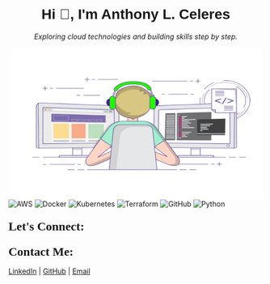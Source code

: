 <!-- Header Section -->
<h1 align="center"><font face="Arial">Hi 👋, I'm Anthony L. Celeres</font></h1>

<p align="center"><i>Exploring cloud technologies and building skills step by step.</i></p>

<!-- GIF -->
<img align="right" height="300" width="500" src="https://raw.githubusercontent.com/mikonoid/mikonoid/main/images/gifs/coder3.gif" />
<!-- Tools logos section -->
<p align="left">
  <img src="https://www.vectorlogo.zone/logos/amazon_aws/amazon_aws-icon.svg" width="40" height="40" alt="AWS"/>
  <img src="https://www.vectorlogo.zone/logos/docker/docker-icon.svg" width="40" height="40" alt="Docker"/>
  <img src="https://www.vectorlogo.zone/logos/kubernetes/kubernetes-icon.svg" width="40" height="40" alt="Kubernetes"/>
  <img src="https://www.vectorlogo.zone/logos/terraformio/terraformio-icon.svg" width="40" height="40" alt="Terraform"/>
  <img src="https://www.vectorlogo.zone/logos/github/github-icon.svg" width="40" height="40" alt="GitHub"/>
  <img src="https://www.vectorlogo.zone/logos/python/python-icon.svg" width="40" height="40" alt="Python"/>
</p>

<!-- Connect Section -->
<h3 align="left"><font size="+2" face="Verdana">Let's Connect:</font></h3>

<!-- Contact Section -->
<h3 align="left"><font size="+2" face="Verdana">Contact Me:</font></h3>
<p align="left">
  <a href="https://www.linkedin.com/in/anthony-celeres/">LinkedIn</a> |
  <a href="https://github.com/anthony-celeres">GitHub</a> |
  <a href="mailto:aceleres.nimbus@gmail.com">Email</a>
</p>
